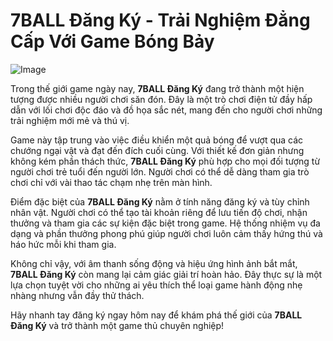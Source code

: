 # 7BALL Đăng Ký - Trải Nghiệm Đẳng Cấp Với Game Bóng Bảy

![Image](https://github.com/user-attachments/assets/bd51ea9f-0666-407b-a7a7-98ead6de688c)

Trong thế giới game ngày nay, **7BALL Đăng Ký** đang trở thành một hiện tượng được nhiều người chơi săn đón. Đây là một trò chơi điện tử đầy hấp dẫn với lối chơi độc đáo và đồ họa sắc nét, mang đến cho người chơi những trải nghiệm mới mẻ và thú vị.

Game này tập trung vào việc điều khiển một quả bóng để vượt qua các chướng ngại vật và đạt đến đích cuối cùng. Với thiết kế đơn giản nhưng không kém phần thách thức, **7BALL Đăng Ký** phù hợp cho mọi đối tượng từ người chơi trẻ tuổi đến người lớn. Người chơi có thể dễ dàng tham gia trò chơi chỉ với vài thao tác chạm nhẹ trên màn hình.

Điểm đặc biệt của **7BALL Đăng Ký** nằm ở tính năng đăng ký và tùy chỉnh nhân vật. Người chơi có thể tạo tài khoản riêng để lưu tiến độ chơi, nhận thưởng và tham gia các sự kiện đặc biệt trong game. Hệ thống nhiệm vụ đa dạng và phần thưởng phong phú giúp người chơi luôn cảm thấy hứng thú và háo hức mỗi khi tham gia.

Không chỉ vậy, với âm thanh sống động và hiệu ứng hình ảnh bắt mắt, **7BALL Đăng Ký** còn mang lại cảm giác giải trí hoàn hảo. Đây thực sự là một lựa chọn tuyệt vời cho những ai yêu thích thể loại game hành động nhẹ nhàng nhưng vẫn đầy thử thách.

Hãy nhanh tay đăng ký ngay hôm nay để khám phá thế giới của **7BALL Đăng Ký** và trở thành một game thủ chuyên nghiệp!